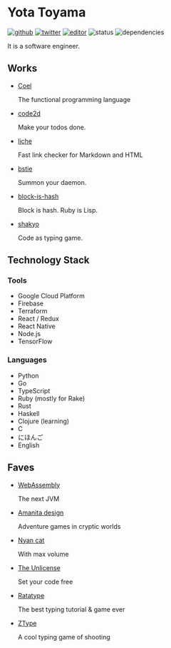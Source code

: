 # Yota Toyama

[![github](https://img.shields.io/badge/github-raviqqe-red.svg?style=flat-square)](https://github.com/raviqqe)
[![twitter](https://img.shields.io/badge/twitter-raviqqe-blue.svg?style=flat-square)](https://github.com/raviqqe)
[![editor](https://img.shields.io/badge/editor-vim-brightgreen.svg?style=flat-square)](https://github.com/neovim/neovim)
![status](https://img.shields.io/badge/status-alive-green.svg?style=flat-square)
![dependencies](https://img.shields.io/badge/dependencies-coffee-lightgrey.svg?style=flat-square)

It is a software engineer.

## Works

- [Coel](https://github.com/coel-lang/coel)

  The functional programming language

- [code2d](https://code2d.net)

  Make your todos done.

- [liche](https://github.com/raviqqe/liche)

  Fast link checker for Markdown and HTML

- [bstie](https://github.com/raviqqe/bstie)

  Summon your daemon.

- [block-is-hash](https://github.com/raviqqe/block-is-hash)

  Block is hash. Ruby is Lisp.

- [shakyo](https://github.com/raviqqe/shakyo)

  Code as typing game.

## Technology Stack

### Tools

- Google Cloud Platform
- Firebase
- Terraform
- React / Redux
- React Native
- Node.js
- TensorFlow

### Languages

- Python
- Go
- TypeScript
- Ruby (mostly for Rake)
- Rust
- Haskell
- Clojure (learning)
- C
- にほんご
- English

## Faves

- [WebAssembly](http://webassembly.org)

  The next JVM

- [Amanita design](http://amanita-design.net/)

  Adventure games in cryptic worlds

- [Nyan cat](http://www.nyan.cat/)

  With max volume

- [The Unlicense](https://unlicense.org)

  Set your code free

- [Ratatype](http://www.ratatype.com/)

  The best typing tutorial & game ever

- [ZType](http://zty.pe)

  A cool typing game of shooting

